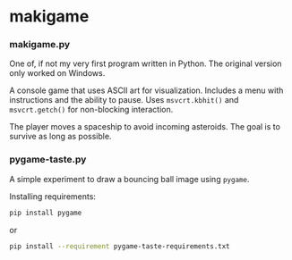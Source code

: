 # makigame

### makigame.py

One of, if not my very first program written in Python. The original version only worked on Windows.

A console game that uses ASCII art for visualization. Includes a menu with instructions and the ability to pause. Uses `msvcrt.kbhit()` and `msvcrt.getch()` for non-blocking interaction.

The player moves a spaceship to avoid incoming asteroids. The goal is to survive as long as possible.

### pygame-taste.py

A simple experiment to draw a bouncing ball image using `pygame`.

Installing requirements:

``` bash
pip install pygame
```

or

``` bash
pip install --requirement pygame-taste-requirements.txt
```
